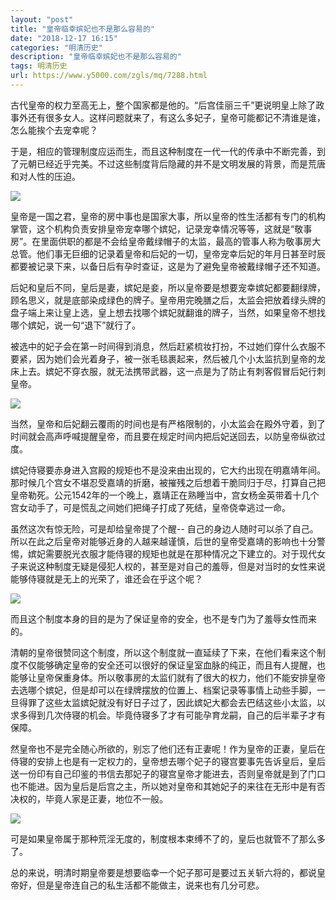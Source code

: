 ```yaml
---
layout: "post"
title: "皇帝临幸嫔妃也不是那么容易的"
date: "2018-12-17 16:15"
categories: "明清历史"
description: "皇帝临幸嫔妃也不是那么容易的"
tags: 明清历史
url: https://www.y5000.com/zgls/mq/7288.html
---
```






古代皇帝的权力至高无上，整个国家都是他的。“后宫佳丽三千”更说明皇上除了政事外还有很多女人。这样问题就来了，有这么多妃子，皇帝可能都记不清谁是谁，怎么能挨个去宠幸呢？

于是，相应的管理制度应运而生，而且这种制度在一代一代的传承中不断完善，到了元朝已经近乎完美。不过这些制度背后隐藏的并不是文明发展的背景，而是荒唐和对人性的压迫。

![](https://img.y5000.com/uploads/allimg/161215/8-161215094043J4.jpg)

皇帝是一国之君，皇帝的房中事也是国家大事，所以皇帝的性生活都有专门的机构掌管，这个机构负责安排皇帝宠幸哪个嫔妃，记录宠幸情况等等，这就是“敬事房”。在里面供职的都是不会给皇帝戴绿帽子的太监，最高的管事人称为敬事房大总管。他们事无巨细的记录着皇帝和后妃的一切，皇帝宠幸后妃的年月日甚至时辰都要被记录下来，以备日后有孕时查证，这是为了避免皇帝被戴绿帽子还不知道。

后妃和皇后不同，皇后是妻，嫔妃是妾，所以皇帝要是想要宠幸嫔妃都要翻绿牌，顾名思义，就是底部染成绿色的牌子。皇帝用完晚膳之后，太监会把放着绿头牌的盘子端上来让皇上选，皇上想去找哪个嫔妃就翻谁的牌子，当然，如果皇帝不想找哪个嫔妃，说一句“退下”就行了。

被选中的妃子会在第一时间得到消息，然后赶紧梳妆打扮，不过她们穿什么衣服不要紧，因为她们会光着身子，被一张毛毯裹起来，然后被几个小太监抗到皇帝的龙床上去。嫔妃不穿衣服，就无法携带武器，这一点是为了防止有刺客假冒后妃行刺皇帝。

![](https://img.y5000.com/uploads/allimg/161215/8-161215094052342.jpg)

当然，皇帝和后妃翻云覆雨的时间也是有严格限制的，小太监会在殿外守着，到了时间就会高声呼喊提醒皇帝，而且要在规定时间内把后妃送回去，以防皇帝纵欲过度。

嫔妃侍寝要赤身进入宫殿的规矩也不是没来由出现的，它大约出现在明嘉靖年间。那时候几个宫女不堪忍受嘉靖的折磨，被摧残之后想着干脆同归于尽，打算自己把皇帝勒死。公元1542年的一个晚上，嘉靖正在熟睡当中，宫女杨金英带着十几个宫女动手了，可是慌乱之间她们把绳子打成了死结，皇帝侥幸逃过一命。

虽然这次有惊无险，可是却给皇帝提了个醒--
自己的身边人随时可以杀了自己。所以在此之后皇帝对能够近身的人越来越谨慎，后世的皇帝受嘉靖的影响也十分警惕，嫔妃需要脱光衣服才能侍寝的规矩也就是在那种情况之下建立的。对于现代女子来说这种制度无疑是侵犯人权的，甚至是对自己的羞辱，但是对当时的女性来说能够侍寝就是无上的光荣了，谁还会在乎这个呢？

![](https://img.y5000.com/uploads/allimg/161215/8-161215094103242.jpg)

而且这个制度本身的目的是为了保证皇帝的安全，也不是专门为了羞辱女性而来的。

清朝的皇帝很赞同这个制度，所以这个制度就一直延续了下来，在他们看来这个制度不仅能够确定皇帝的安全还可以很好的保证皇室血脉的纯正，而且有人提醒，也能够让皇帝保重身体。所以敬事房的太监们就有了很大的权力，他们不能安排皇帝去选哪个嫔妃，但是却可以在绿牌摆放的位置上、档案记录等事情上动些手脚，一旦得罪了这些太监嫔妃就没有好日子过了，因此嫔妃大都会去巴结这些小太监，以求多得到几次侍寝的机会。毕竟侍寝多了才有可能孕育龙嗣，自己的后半辈子才有保障。

然皇帝也不是完全随心所欲的，别忘了他们还有正妻呢！作为皇帝的正妻，皇后在侍寝的安排上也是有一定权力的，皇帝想去哪个妃子的寝宫要事先告诉皇后，皇后送一份印有自己印鉴的书信去那妃子的寝宫皇帝才能进去，否则皇帝就是到了门口也不能进。因为皇后是后宫之主，所以她对皇帝和其她妃子的来往在无形中是有否决权的，毕竟人家是正妻，地位不一般。

![](https://img.y5000.com/uploads/allimg/161215/8-161215094112508.jpg)

可是如果皇帝属于那种荒淫无度的，制度根本束缚不了的，皇后也就管不了那么多了。

总的来说，明清时期皇帝要是想要临幸一个妃子那可是要过五关斩六将的，都说皇帝好，但是皇帝连自己的私生活都不能做主，说来也有几分可悲。
